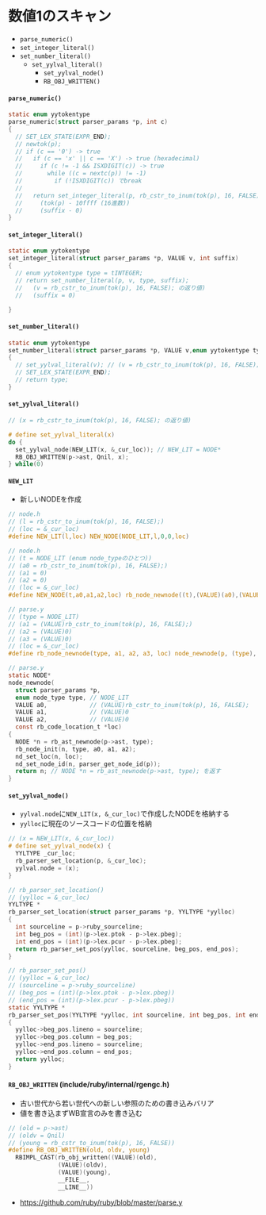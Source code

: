# 数値1のスキャン
- `parse_numeric()`
- `set_integer_literal()`
- `set_number_literal()`
  - `set_yylval_literal()`
    - `set_yylval_node()`
    - `RB_OBJ_WRITTEN()`

#### `parse_numeric()`

```c
static enum yytokentype
parse_numeric(struct parser_params *p, int c)
{
  // SET_LEX_STATE(EXPR_END);
  // newtok(p);
  // if (c == '0') -> true
  //   if (c == 'x' || c == 'X') -> true (hexadecimal)
  //     if (c != -1 && ISXDIGIT(c)) -> true
  //       while ((c = nextc(p)) != -1)
  //         if (!ISXDIGIT(c)) でbreak
  //
  //   return set_integer_literal(p, rb_cstr_to_inum(tok(p), 16, FALSE), suffix);`
  //     (tok(p) - 10ffff (16進数))
  //     (suffix - 0)
}
```

#### `set_integer_literal()`

```c
static enum yytokentype
set_integer_literal(struct parser_params *p, VALUE v, int suffix)
{
  // enum yytokentype type = tINTEGER;
  // return set_number_literal(p, v, type, suffix);
  //   (v = rb_cstr_to_inum(tok(p), 16, FALSE); の返り値)
  //   (suffix = 0)

}
```

#### `set_number_literal()`

```c
static enum yytokentype
set_number_literal(struct parser_params *p, VALUE v,enum yytokentype type, int suffix)
{
  // set_yylval_literal(v); // (v = rb_cstr_to_inum(tok(p), 16, FALSE); の返り値)
  // SET_LEX_STATE(EXPR_END);
  // return type;
}
```

#### `set_yylval_literal()`

```c
// (x = rb_cstr_to_inum(tok(p), 16, FALSE); の返り値)

# define set_yylval_literal(x)
do {
  set_yylval_node(NEW_LIT(x, &_cur_loc)); // NEW_LIT = NODE*
  RB_OBJ_WRITTEN(p->ast, Qnil, x);
} while(0)
```

#### `NEW_LIT`
- 新しいNODEを作成

```c
// node.h
// (l = rb_cstr_to_inum(tok(p), 16, FALSE);)
// (loc = &_cur_loc)
#define NEW_LIT(l,loc) NEW_NODE(NODE_LIT,l,0,0,loc)

// node.h
// (t = NODE_LIT (enum node_typeのひとつ))
// (a0 = rb_cstr_to_inum(tok(p), 16, FALSE);)
// (a1 = 0)
// (a2 = 0)
// (loc = &_cur_loc)
#define NEW_NODE(t,a0,a1,a2,loc) rb_node_newnode((t),(VALUE)(a0),(VALUE)(a1),(VALUE)(a2),loc)

// parse.y
// (type = NODE_LIT)
// (a1 = (VALUE)rb_cstr_to_inum(tok(p), 16, FALSE);)
// (a2 = (VALUE)0)
// (a3 = (VALUE)0)
// (loc = &_cur_loc)
#define rb_node_newnode(type, a1, a2, a3, loc) node_newnode(p, (type), (a1), (a2), (a3), (loc))

// parse.y
static NODE*
node_newnode(
  struct parser_params *p,
  enum node_type type, // NODE_LIT
  VALUE a0,            // (VALUE)rb_cstr_to_inum(tok(p), 16, FALSE);
  VALUE a1,            // (VALUE)0
  VALUE a2,            // (VALUE)0
  const rb_code_location_t *loc)
{
  NODE *n = rb_ast_newnode(p->ast, type);
  rb_node_init(n, type, a0, a1, a2);
  nd_set_loc(n, loc);
  nd_set_node_id(n, parser_get_node_id(p));
  return n; // NODE *n = rb_ast_newnode(p->ast, type); を返す
}
```

#### `set_yylval_node()`
- `yylval.node`に`NEW_LIT(x, &_cur_loc)`で作成したNODEを格納する
- `yylloc`に現在のソースコードの位置を格納

```c
// (x = NEW_LIT(x, &_cur_loc))
# define set_yylval_node(x) {
  YYLTYPE _cur_loc;
  rb_parser_set_location(p, &_cur_loc);
  yylval.node = (x);
}

// rb_parser_set_location()
// (yylloc = &_cur_loc)
YYLTYPE *
rb_parser_set_location(struct parser_params *p, YYLTYPE *yylloc)
{
  int sourceline = p->ruby_sourceline;
  int beg_pos = (int)(p->lex.ptok - p->lex.pbeg);
  int end_pos = (int)(p->lex.pcur - p->lex.pbeg);
  return rb_parser_set_pos(yylloc, sourceline, beg_pos, end_pos);
}

// rb_parser_set_pos()
// (yylloc = &_cur_loc)
// (sourceline = p->ruby_sourceline)
// (beg_pos = (int)(p->lex.ptok - p->lex.pbeg))
// (end_pos = (int)(p->lex.pcur - p->lex.pbeg))
static YYLTYPE *
rb_parser_set_pos(YYLTYPE *yylloc, int sourceline, int beg_pos, int end_pos)
{
  yylloc->beg_pos.lineno = sourceline;
  yylloc->beg_pos.column = beg_pos;
  yylloc->end_pos.lineno = sourceline;
  yylloc->end_pos.column = end_pos;
  return yylloc;
}
```

#### `RB_OBJ_WRITTEN` (include/ruby/internal/rgengc.h)
- 古い世代から若い世代への新しい参照のための書き込みバリア
- 値を書き込まずWB宣言のみを書き込む

```c
// (old = p->ast)
// (oldv = Qnil)
// (young = rb_cstr_to_inum(tok(p), 16, FALSE))
#define RB_OBJ_WRITTEN(old, oldv, young)
  RBIMPL_CAST(rb_obj_written((VALUE)(old),
              (VALUE)(oldv),
              (VALUE)(young),
              __FILE__,
              __LINE__))
```

- https://github.com/ruby/ruby/blob/master/parse.y
